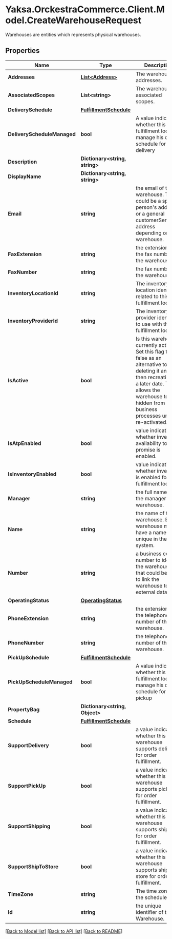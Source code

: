 # Yaksa.OrckestraCommerce.Client.Model.CreateWarehouseRequest
Warehouses are entities which represents physical warehouses.

## Properties

Name | Type | Description | Notes
------------ | ------------- | ------------- | -------------
**Addresses** | [**List&lt;Address&gt;**](Address.md) | The warehouse&#39;s addresses. | [optional] 
**AssociatedScopes** | **List&lt;string&gt;** | The warehouse&#39;s associated scopes. | [optional] 
**DeliverySchedule** | [**FulfillmentSchedule**](FulfillmentSchedule.md) |  | [optional] 
**DeliveryScheduleManaged** | **bool** | A value indicating whether this fulfillment location manage his own schedule for delivery | [optional] 
**Description** | **Dictionary&lt;string, string&gt;** |  | [optional] 
**DisplayName** | **Dictionary&lt;string, string&gt;** |  | [optional] 
**Email** | **string** | the email of the warehouse. This could be a specific person&#39;s address or a general customerService@ address depending on the warehouse. | [optional] 
**FaxExtension** | **string** | the extension for the fax number of the warehouse. | [optional] 
**FaxNumber** | **string** | the fax number of the warehouse. | [optional] 
**InventoryLocationId** | **string** | The inventory location identifier related to this fulfillment location | [optional] 
**InventoryProviderId** | **string** | The inventory provider identifier to use with this fulfillment location | [optional] 
**IsActive** | **bool** | Is this warehouse currently active. Set this flag to false as an alternative to deleting it and then recreating it a a later date. This allows the warehouse to be hidden from many business processes until re-activated.  | [optional] 
**IsAtpEnabled** | **bool** | value indicating whether inventory availability to promise is enabled. | [optional] 
**IsInventoryEnabled** | **bool** | value indicating whether inventory is enabled for this fulfillment location. | [optional] 
**Manager** | **string** | the full name of the manager of the warehouse. | [optional] 
**Name** | **string** | the name of the warehouse. Each warehouse must have a name that unique in the system. | [optional] 
**Number** | **string** | a business centric number to identify the warehouse that could be used to link the warehouse to external data. | [optional] 
**OperatingStatus** | [**OperatingStatus**](OperatingStatus.md) |  | [optional] 
**PhoneExtension** | **string** | the extension for the telephone number of the warehouse. | [optional] 
**PhoneNumber** | **string** | the telephone number of the warehouse. | [optional] 
**PickUpSchedule** | [**FulfillmentSchedule**](FulfillmentSchedule.md) |  | [optional] 
**PickUpScheduleManaged** | **bool** | A value indicating whether this fulfillment location manage his own schedule for pickup | [optional] 
**PropertyBag** | **Dictionary&lt;string, Object&gt;** |  | [optional] 
**Schedule** | [**FulfillmentSchedule**](FulfillmentSchedule.md) |  | [optional] 
**SupportDelivery** | **bool** | a value indicating whether this warehouse supports delivery for order fulfillment. | [optional] 
**SupportPickUp** | **bool** | a value indicating whether this warehouse supports pickup for order fulfillment. | [optional] 
**SupportShipping** | **bool** | a value indicating whether this warehouse supports shipping for order fulfillment. | [optional] 
**SupportShipToStore** | **bool** | a value indicating whether this warehouse supports ship to store for order fulfillment. | [optional] 
**TimeZone** | **string** | The time zone of the schedules. | [optional] 
**Id** | **string** | the unique identifier of the Warehouse. | [optional] 

[[Back to Model list]](../README.md#documentation-for-models) [[Back to API list]](../README.md#documentation-for-api-endpoints) [[Back to README]](../README.md)

